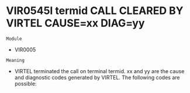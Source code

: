 # VIR0545I termid CALL CLEARED BY VIRTEL CAUSE=xx DIAG=yy

`Module`
- VIR0005

`Meaning`
- VIRTEL terminated the call on terminal termid. xx and yy are the cause and diagnostic codes generated by VIRTEL. The following codes are possible:
